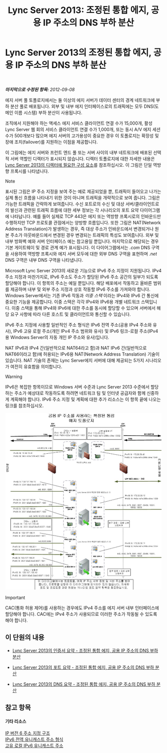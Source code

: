 ﻿---
title: 'Lync Server 2013: 조정된 통합 에지, 공용 IP 주소의 DNS 부하 분산'
TOCTitle: 조정된 통합 에지, 공용 IP 주소의 DNS 부하 분산
ms:assetid: 2b854f6d-3d3f-4961-a5f8-a03f47740df0
ms:mtpsurl: https://technet.microsoft.com/ko-kr/library/JJ204761(v=OCS.15)
ms:contentKeyID: 49303148
ms.date: 08/10/2015
mtps_version: v=OCS.15
ms.translationtype: HT
---

# Lync Server 2013의 조정된 통합 에지, 공용 IP 주소의 DNS 부하 분산

 

_**마지막으로 수정된 항목:** 2012-09-08_

에지 서버 풀 토폴로지에서는 둘 이상의 에지 서버가 데이터 센터의 경계 네트워크에 부하 분산 풀로 배포됩니다. 외부 및 내부 에지 인터페이스로의 트래픽에는 모두 DNS(도메인 이름 시스템) 부하 분산이 사용됩니다.

조직에서 지원해야 하는 액세스 에지 서비스 클라이언트 연결 수가 15,000개, 활성 Lync Server 웹 회의 서비스 클라이언트 연결 수가 1,000개, 또는 동시 A/V 에지 세션 수가 500개보다 많으며 에지 서버의 고가용성이 중요한 경우 이 토폴로지는 확장성 및 장애 조치(failover)를 지원하는 이점을 제공합니다.

이 그림에는 에지 서버와 프런트 엔드 풀 또는 서버 사이의 내부 네트워크에 배포된 선택적 서버 역할인 디렉터가 표시되지 않습니다. 디렉터 토폴로지에 대한 자세한 내용은 [Lync Server 2013의 디렉터에 필요한 구성 요소](lync-server-2013-components-required-for-the-director.md)를 참조하십시오. 이 그림은 단일 역방향 프록시를 나타냅니다.


> [!NOTE]
> 표시된 그림은 IP 주소 지정을 보여 주는 예로 제공되었을 뿐, 트래픽이 들어오고 나가는 실제 통신 흐름을 나타내기 위한 것이 아니며 트래픽을 개략적으로 보여 줍니다. 그림은 가능한 트래픽을 간략하게 보여줍니다. 수신 포트로의 수신 및 대상 서버/클라이언트로의 발신과 관련된 트래픽 흐름에 대한 세부 정보는 각 시나리오의 포트 요약 다이어그램에 나타납니다. 예를 들어 실제로 TCP 443은 에지 또는 역방향 프록시로의 인바운드만 수행하지만 TCP 프로토콜 관점에서는 양방향 흐름입니다. 또한 그림은 NAT(Network Address Translation)가 발생하는 경우, 즉 대상 주소가 인바운드에서 변경되거나 원본 주소가 아웃바운드에서 변경된 경우 변경되는 트래픽의 특성도 보여줍니다. 외부 및 내부 방화벽 예와 서버 인터페이스 예는 참고용일 뿐입니다. 마지막으로 해당되는 경우 기본 게이트웨이 및 경로 관계 예가 표시됩니다. 이 다이어그램에서는 <EM>.com</EM> DNS 구역을 사용하여 역방향 프록시와 에지 서버 모두에 대한 외부 DNS 구역을 표현하며 <EM>.net</EM> DNS 구역은 내부 DNS 구역을 나타냅니다.



Microsoft Lync Server 2013의 새로운 기능으로 IPv6 주소 지정이 지원됩니다. IPv4 주소 지정과 마찬가지로, IPv6 주소도 주소가 할당된 IPv6 주소 공간의 일부가 되도록 할당해야 합니다. 이 항목의 주소는 예일 뿐입니다. 해당 배포에서 작동하고 올바른 범위를 제공하며 내부 및 외부 주소 지정과 상호 작동할 IPv6 주소를 가져와야 합니다. Windows Server에서는 기존 IPv6 작동과 *이중 스택* 이라는 IPv4와 IPv6 간 통신에 중요한 기능을 제공합니다. 이중 스택은 각각 IPv4와 IPv6용 개별 네트워크 스택입니다. 이중 스택을 통해 IPv4와 IPv6에 대한 주소를 동시에 할당할 수 있으며 서버에서 해당 요구 사항에 따라 다른 호스트 및 클라이언트와 통신할 수 있습니다.

IPv6 주소 지정에 사용할 일반적인 주소 형식은 IPv6 전역 주소(공용 IPv4 주소와 유사), IPv6 고유 로컬 주소(개인 IPv4 주소 범위와 유사) 및 IPv6 링크-로컬 주소(IPv4용 Windows Server의 자동 개인 IP 주소와 유사)입니다.

NAT IPv6과 IPv4 간(일반적으로 NAT64라고 함)과 NAT IPv6 간(일반적으로 NAT66이라고 함)에 허용되는 IPv6용 NAT(Network Address Translation) 기술이 있습니다. NAT 기술의 존재는 Lync Server에지 서버에 대해 제공되는 5가지 시나리오가 여전히 유효함을 의미합니다.


> [!WARNING]
> IPv6은 복잡한 항목이므로 Windows 서버 수준과 Lync Server 2013 수준에서 할당하는 주소가 예상대로 작동하도록 하려면 네트워크 팀 및 인터넷 공급자와 함께 신중하게 계획해야 합니다. IPv6 주소 지정 및 계획에 대한 추가 리소스는 이 항목 끝에 나오는 링크를 참조하십시오.



![확장된 통합 에지 토폴로지](images/JJ204761.7c1e3e6b-9b1b-4ac6-b0e7-9c256dbc2537(OCS.15).jpg "확장된 통합 에지 토폴로지")


> [!IMPORTANT]
> CAC(통화 허용 제어)를 사용하는 경우에도 IPv4 주소를 에지 서버 내부 인터페이스에 할당해야 합니다. CAC에는 IPv4 주소가 사용되므로 이러한 주소가 작동될 수 있도록 해야 합니다.



## 이 단원의 내용

  - [Lync Server 2013의 인증서 요약 - 조정된 통합 에지, 공용 IP 주소의 DNS 부하 분산](lync-server-2013-certificate-summary-scaled-consolidated-edge-dns-load-balancing-with-public-ip-addresses.md)

  - [Lync Server 2013의 포트 요약 - 조정된 통합 에지, 공용 IP 주소의 DNS 부하 분산](lync-server-2013-port-summary-scaled-consolidated-edge-dns-load-balancing-with-public-ip-addresses.md)

  - [Lync Server 2013의 DNS 요약 - 조정된 통합 에지, 공용 IP 주소의 DNS 부하 분산](lync-server-2013-dns-summary-scaled-consolidated-edge-dns-load-balancing-with-public-ip-addresses.md)

## 참고 항목

#### 기타 리소스

[IP 버전 6 주소 지정 구조](http://tools.ietf.org/html/rfc4291)  
[IPv6 전역 유니캐스트 주소 형식](http://tools.ietf.org/html/rfc3587)  
[고유 로컬 IPv6 유니캐스트 주소](http://tools.ietf.org/html/rfc4193)

